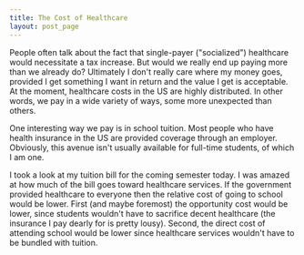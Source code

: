 ```yaml
---
title: The Cost of Healthcare
layout: post_page
---
```


People often talk about the fact that single-payer ("socialized") healthcare
would necessitate a tax increase. But would we really end up paying more than we
already do? Ultimately I don't really care where my money goes, provided I get
something I want in return and the value I get is acceptable. At the moment,
healthcare costs in the US are highly distributed. In other words, we pay
in a wide variety of ways, some more unexpected than others.

One interesting way we pay is in school tuition. Most people who have health
insurance in the US are provided coverage through an employer. Obviously, this
avenue isn't usually available for full-time students, of which I am one.

I took a look at my tuition bill for the coming semester today. I was amazed at
how much of the bill goes toward healthcare services. If the government provided
healthcare to everyone then the relative cost of going to school would be lower.
First (and maybe foremost) the opportunity cost would be lower, since students
wouldn't have to sacrifice decent healthcare (the insurance I pay dearly for is
pretty lousy). Second, the direct cost of attending school would be lower since
healthcare services wouldn't have to be bundled with tuition.
